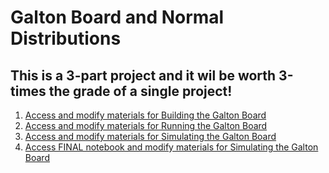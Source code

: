# Galton Board and Normal Distributions
##  This is a 3-part project and it wil be worth 3-times the grade of a single project!
1. [Access and modify materials for Building the Galton Board](http://cedvm.zapto.org/hub/user-redirect/git-pull?repo=https%3A%2F%2Fgithub.com%2Fthebushschool%2Ffcsr&branch=gh-pages&urlpath=lab%2Ftree%2Ffcsr%2Fprojects%2Fgalton_board%2F1_galton_board_build.ipynb?reset)
1. [Access and modify materials for Running the Galton Board](http://cedvm.zapto.org/hub/user-redirect/git-pull?repo=https%3A%2F%2Fgithub.com%2Fthebushschool%2Ffcsr&branch=gh-pages&urlpath=lab%2Ftree%2Ffcsr%2Fprojects%2Fgalton_board%2F2_galton_board_run.ipynb?reset)
1. [Access and modify materials for Simulating the Galton Board](http://cedvm.zapto.org/hub/user-redirect/git-pull?repo=https%3A%2F%2Fgithub.com%2Fthebushschool%2Ffcsr&branch=gh-pages&urlpath=lab%2Ftree%2Ffcsr%2Fprojects%2Fgalton_board%2F3_galton_board_simulation.ipynb?reset)
1. [Access FINAL notebook and modify materials for Simulating the Galton Board](http://cedvm.zapto.org/hub/user-redirect/git-pull?repo=https%3A%2F%2Fgithub.com%2Fthebushschool%2Ffcsr&branch=gh-pages&urlpath=lab%2Ftree%2Ffcsr%2Fprojects%2Fgalton_board%2F4_galton_board_simulation.ipynb?reset)
